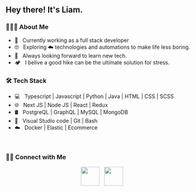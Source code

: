<h2> Hey there! It's Liam.</h2>

<h3> 👨🏻‍💻 About Me </h3>

- 🔭 &nbsp; Currently working as a full stack developer 
- 🤓 &nbsp; Exploring ☁️   technologies and automations to make life less boring.
- 🧠 &nbsp; Always looking forward to learn new tech.
- 🏕️ &nbsp; I belive a good hike can be the ultimate solution for stress. 

<h3>🛠 Tech Stack</h3>

- 💻 &nbsp; Typescript | Javascript | Python | Java | HTML | CSS | SCSS
- 🌐 &nbsp; Next JS | Node JS | React | Redux
- 🛢 &nbsp; PostgreQL | GraphQL | MySQL | MongoDB
- 🔧 &nbsp; Visual Studio code | Git | Bash
- ☁️ &nbsp; Docker | Elastic | Ecommerce

<br>

<h3> 🤝🏻 Connect with Me </h3>

<p align="center">
&nbsp; <a href="https://www.linkedin.com/in/liam-nguyen-36198bb3/" target="_blank" rel="noopener noreferrer"><img src="https://img.icons8.com/plasticine/100/000000/linkedin.png" width="50" /></a>
&nbsp; <a href="mailto:liam.nguyen.dev@gmail.com" target="_blank" rel="noopener noreferrer"><img src="https://img.icons8.com/plasticine/100/000000/gmail.png"  width="50" /></a>
</p>
